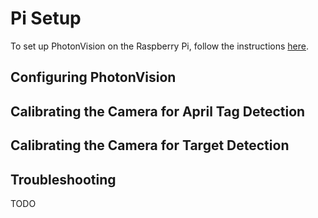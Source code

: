 # Pi Setup
To set up PhotonVision on the Raspberry Pi, follow the instructions [here](https://docs.photonvision.org/en/latest/docs/getting-started/raspberry-pi.html).

## Configuring PhotonVision

## Calibrating the Camera for April Tag Detection

## Calibrating the Camera for Target Detection

## Troubleshooting

TODO